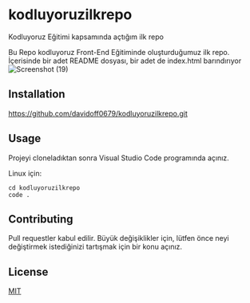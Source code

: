 # kodluyoruzilkrepo
Kodluyoruz Eğitimi kapsamında açtığım ilk repo

Bu Repo kodluyoruz Front-End Eğitiminde oluşturduğumuz ilk repo. İçerisinde bir adet README dosyası, bir adet de index.html barındırıyor
![Screenshot (19)](https://github.com/davidoff0679/kodluyoruzilkrepo/assets/148343427/a15d784d-df02-46ba-a13f-1acd993f3a04)



## Installation

https://github.com/davidoff0679/kodluyoruzilkrepo.git

## Usage

Projeyi cloneladıktan sonra Visual Studio Code programında açınız.

Linux için:
```linux
cd kodluyoruzilkrepo
code .
```

## Contributing
Pull requestler kabul edilir. Büyük değişiklikler için, lütfen önce neyi değiştirmek istediğinizi tartışmak için bir konu açınız.


## License
[MIT](https://choosealicense.com/licenses/mit/)


